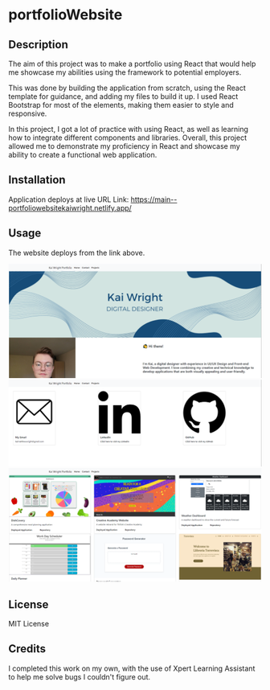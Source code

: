 # portfolioWebsite

## Description
The aim of this project was to make a portfolio using React that would help me showcase my abilities using the framework to potential employers. 

This was done by building the application from scratch, using the React template for guidance, and adding my files to build it up. I used React Bootstrap for most of the elements, making them easier to style and responsive.

In this project, I got a lot of practice with using React, as well as learning how to integrate different components and libraries. Overall, this project allowed me to demonstrate my proficiency in React and showcase my ability to create a functional web application. 

## Installation

Application deploys at live URL
Link: https://main--portfoliowebsitekaiwright.netlify.app/

## Usage

The website deploys from the link above. 

![ Picture of the landing page](/public/imgs/portfolio1.PNG)
![ Picture of the contact page](/public/imgs/portfolio2.PNG)
![ Picture of the projects page](/public/imgs/portfolio3.PNG)

## License

MIT License

## Credits

I completed this work on my own, with the use of Xpert Learning Assistant to help me solve bugs I couldn't figure out.
